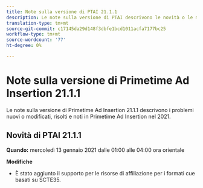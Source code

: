 ```yaml
---
title: Note sulla versione di PTAI 21.1.1
description: Le note sulla versione di PTAI descrivono le novità o le modifiche, i problemi risolti e noti in Primetime  Ad Insertion nel 2021.
translation-type: tm+mt
source-git-commit: c17145da29d148f3dbfe1bcd1011acfa7177bc25
workflow-type: tm+mt
source-wordcount: '77'
ht-degree: 0%

---
```



# Note sulla versione di Primetime  Ad Insertion 21.1.1

Le note sulla versione di Primetime  Ad Insertion 21.1.1 descrivono i problemi nuovi o modificati, risolti e noti in Primetime  Ad Insertion nel 2021.

## Novità di PTAI 21.1.1

**Quando:** mercoledì 13 gennaio 2021 dalle 01:00 alle 04:00 ora orientale

**Modifiche**

* È stato aggiunto il supporto per le risorse di affiliazione per i formati cue basati su SCTE35.